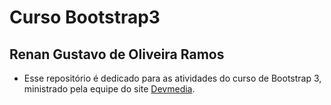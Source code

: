 # Curso Bootstrap3

## Renan Gustavo de Oliveira Ramos

* Esse repositório é dedicado para as atividades do curso de Bootstrap 3, ministrado pela equipe do site [Devmedia](http://www.devmedia.com.br/).